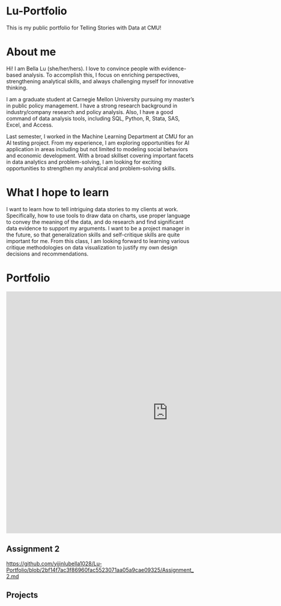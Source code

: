 # Lu-Portfolio
This is my public portfolio for Telling Stories with Data at CMU!

# About me
Hi! I am Bella Lu (she/her/hers). I love to convince people with evidence-based analysis. To accomplish this, I focus on enriching perspectives, strengthening analytical skills, and always challenging myself for innovative thinking.

I am a graduate student at Carnegie Mellon University pursuing my master’s in public policy management. I have a strong research background in industry/company research and policy analysis. Also, I have a good command of data analysis tools, including SQL, Python, R, Stata, SAS, Excel, and Access. 

Last semester, I worked in the Machine Learning Department at CMU for an AI testing project. From my experience, I am exploring opportunities for AI application in areas including but not limited to modeling social behaviors and economic development. With a broad skillset covering important facets in data analytics and problem-solving, I am looking for exciting opportunities to strengthen my analytical and problem-solving skills.

# What I hope to learn
I want to learn how to tell intriguing data stories to my clients at work. Specifically, how to use tools to draw data on charts, use proper language to convey the meaning of the data, and do research and find significant data evidence to support my arguments. I want to be a project manager in the future, so that generalization skills and self-critique skills are quite important for me. From this class, I am looking forward to learning various critique methodologies on data visualization to justify my own design decisions and recommendations. 

# Portfolio
<iframe src="https://data.oecd.org/chart/6Bk6" width="860" height="645" style="border: 0" mozallowfullscreen="true" webkitallowfullscreen="true" allowfullscreen="true"><a href="https://data.oecd.org/chart/6Bk6" target="_blank">OECD Chart: General government debt, Total, % of GDP, Annual, 2020</a></iframe>

## Assignment 2
https://github.com/yijinlubella1028/Lu-Portfolio/blob/2bf14f7ac3f86960fac5523071aa05a9cae09325/Assignment_2.md

## Projects
